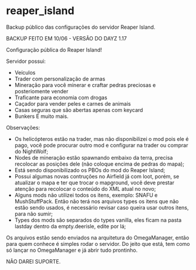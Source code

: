 # reaper_island
Backup público das configurações do servidor Reaper Island.

BACKUP FEITO EM 10/06 - VERSÃO DO DAYZ 1.17

Configuração pública do Reaper Island!

Servidor possui:

- Veículos
- Trader com personalização de armas
- Mineração para você minerar e craftar pedras preciosas e posteriomente vender
- Traficante para economia com drogas
- Caçador para vender peles e carnes de animais
- Casas seguras que são abertas apenas com keycard
- Bunkers
E muito mais.


Observações:
- Os helicópteros estão na trader, mas não disponibilizei o mod pois ele é pago, você pode procurar outro mod e configurar na trader ou comprar do NightWolf;
- Nodes de mineração estão spawnando embaixo da terra, precisa recolocar as posições dele (não coloque encima de pedras do mapa);
- Está sendo disponibilizado os PBOs do mod do Reaper Island;
- Possui algumas novas contruções no Airfield já com loot, porém, se atualizar o mapa e ter que trocar o mapground, você deve prestar atenção para recolocar o conteúdo do XML atual no novo;
- Alguns mods não utilizei todos os itens, exemplo: SNAFU e MushStuffPack. Então não terá nos arquivos types os itens que não estão sendo usados, é necessário revisar caso queira usar outros itens, para não sumir;
- Types dos mods são separados do types vanilla, eles ficam na pasta lastday dentro da empty.deerisle, edite por lá;

Os arquivos estão sendo enviados na arquitetura do OmegaManager, então para quem conhece é simples rodar o servidor.
Do jeito que está, tem como só lançar no OmegaManager e já abrir tudo prontinho.

NÃO DAREI SUPORTE.
